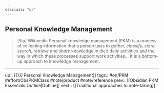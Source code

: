 ```yaml
---
cssclass: "qs"
---
```

## Personal Knowledge Management
> [!tip] Wikipedia
> Personal knowledge management (PKM) is a process of collecting information that a person uses to _gather, classify, store, search, retrieve_ and _share_ knowledge in their daily activities and the way in which these processes support work activities... It is a bottom-up approach to knowledge management.

---
up:: [[1.0 Personal Knowledge Management]]
tags:: #on/PKM  #effort/ObsPKMClass #note/product #note/reference 
prev:: [[Obsidian PKM Essentials Outline|Outline]]
next:: [[Traditional approaches to note-taking]]

